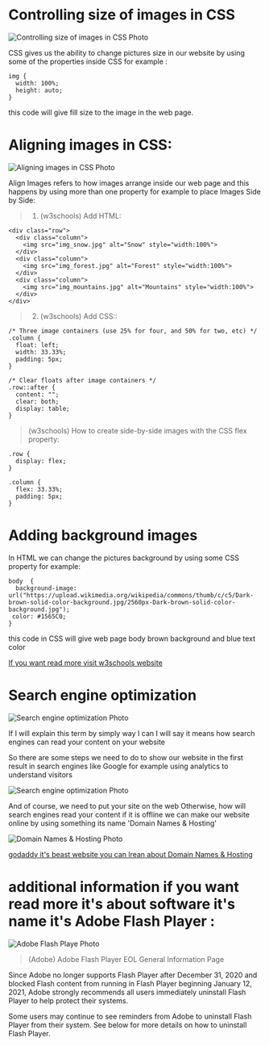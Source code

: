 # Controlling size of images in CSS

![Controlling size of images in CSS Photo](https://assets.codepen.io/17102/internal/screenshots/pens/obWdgp.default.png?fit=cover&format=auto&ha=false&height=540&quality=75&v=2&version=1452308065&width=960)

CSS gives us the ability to change pictures size in our website by using some of the properties inside CSS for example :

```
img {
  width: 100%;
  height: auto;
}
```

this code will give fill size to the image in the web page.

# Aligning images in CSS:

![Aligning images in CSS Photo](https://user.oc-static.com/upload/2018/06/14/15289918022085_1.png)

Align Images refers to how images arrange inside our web page and this happens by using more than one property for example to place Images Side by Side:

> 1. (w3schools) Add HTML:
```
<div class="row">
  <div class="column">
    <img src="img_snow.jpg" alt="Snow" style="width:100%">
  </div>
  <div class="column">
    <img src="img_forest.jpg" alt="Forest" style="width:100%">
  </div>
  <div class="column">
    <img src="img_mountains.jpg" alt="Mountains" style="width:100%">
  </div>
</div>
```

> 2. (w3schools) Add CSS::
```
/* Three image containers (use 25% for four, and 50% for two, etc) */
.column {
  float: left;
  width: 33.33%;
  padding: 5px;
}

/* Clear floats after image containers */
.row::after {
  content: "";
  clear: both;
  display: table;
}
```

> (w3schools) How to create side-by-side images with the CSS flex property:

```
.row {
  display: flex;
}

.column {
  flex: 33.33%;
  padding: 5px;
}
```

# Adding background images

In HTML we can change the pictures background by using some CSS property for example:

```
body  {
  background-image: url("https://upload.wikimedia.org/wikipedia/commons/thumb/c/c5/Dark-brown-solid-color-background.jpg/2560px-Dark-brown-solid-color-background.jpg");
 color: #1565C0;
}
```
this code in CSS will give web page body brown background and blue text color

[If you want read more visit w3schools website](https://www.w3schools.com/cssref/pr_background-image.asp)

#  Search engine optimization

![Search engine optimization Photo](https://www.thebalancesmb.com/thmb/3tO0sKMbIm2FFg7Vc6dnuGwgVV4=/4952x2991/filters:fill(auto,1)/seo-search-engine-optimization-concept-644911062-5ae3efdd04d1cf003cf95b58.jpg)

If I will explain this term by simply way I can I will say it means how search engines can read your content on your website

So there are some steps we need to do to show our website in the first result in search engines like Google for example using analytics to understand visitors

![Search engine optimization Photo](https://philosophycommunication.com/wp-content/uploads/2020/04/googleanalytics_websitevisitors_1.png)

And of course, we need to put your site on the web Otherwise, how will search engines read your content if it is offline we can make our website online by using something its name 'Domain Names & Hosting'

![Domain Names & Hosting Photo](https://themegrill.com/blog/wp-content/uploads/2020/07/DNS-Server1.jpg)

[godaddy it's beast website you can lrean about Domain Names & Hosting](https://uk.godaddy.com/)

# additional information if you want read more it's about software it's name it's Adobe Flash Player :

![Adobe Flash Playe Photo](https://www.kodaweb.co.nz/sites/default/files/Flash_0.png)

> (Adobe) Adobe Flash Player EOL General Information Page

Since Adobe no longer supports Flash Player after December 31, 2020 and blocked Flash content from running in Flash Player beginning January 12, 2021, Adobe strongly recommends all users immediately uninstall Flash Player to help protect their systems.  

Some users may continue to see reminders from Adobe to uninstall Flash Player from their system.  See below for more details on how to uninstall Flash Player.